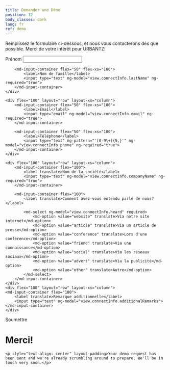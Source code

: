 ```yaml
---
title: Demander une Démo
position: 12
body_classes: dark
lang: fr
ref: demo
---
```


<div ng-show="!view.formSubmitted">
<p>Remplissez le formulaire ci-dessous, et nous vous contacterons dès que possible. Merci de votre intérêt pour URBANTZ!</p>

<form name="joinForm"  novalidate>
<md-card>
<md-card-content>
	<div flex="100" layout="row" layout-xs="column">
        <md-input-container flex="50" flex-xs="100">
            <label>Prénom</label>
            <input type="text" ng-model="view.connectInfo.firstName" ng-required="true">
        </md-input-container>

        <md-input-container flex="50" flex-xs="100">
            <label>Nom de famille</label>
            <input type="text" ng-model="view.connectInfo.lastName" ng-required="true">
        </md-input-container>
    </div>
    
	<div flex="100" layout="row" layout-xs="column">
        <md-input-container flex="50" flex-xs="100">
            <label>Email</label>
            <input type="email" ng-model="view.connectInfo.email" ng-required="true">
        </md-input-container>

        <md-input-container flex="50" flex-xs="100">
            <label>Téléphone</label>
            <input type="text" ng-pattern="'[0-9\+]{5,}'" ng-model="view.connectInfo.phone" ng-required="true">
        </md-input-container>
    </div>
    
	<div flex="100" layout="row" layout-xs="column">
        <md-input-container flex="100">
            <label translate>Nom de la société</label>
            <input type="text" ng-model="view.connectInfo.companyName" ng-required="true">
        </md-input-container>

        <md-input-container flex="100">
            <label translate>Comment avez-vous entendu parlé de nous?</label>

            <md-select ng-model="view.connectInfo.heard" required>
                <md-option value="website" translate>Via notre site internet</md-option>
                <md-option value="article" translate>Via un article de presse</md-option>
                <md-option value="conference" translate>Lors d'une conférence</md-option>
                <md-option value="friend" translate>Via une connaissance</md-option>
                <md-option value="social" translate>Via les réseaux sociaux</md-option>
                <md-option value="advert" translate>Via la publicité</md-option>
                <md-option value="other" translate>Autre</md-option>
            </md-select>				
        </md-input-container>
    </div>
    <div flex="100" layout="row" layout-xs="column">
    <md-input-container flex="100">
        <label translate>Remarque additionnelle</label>
        <input type="text" ng-model="view.connectInfo.additionalRemarks">
    </md-input-container>
    </div>
</md-card-content>
</md-card>
<div layout="row" layout-align="center center">
		<md-button class="md-primary md-raised" ng-disabled="joinForm.$invalid" ng-click="view.submitDemoForm(view.connectInfo)">Soumettre</md-button>
	</div>	
	
</form>
</div>


<div ng-show="view.formSubmitted">
    <h1 translate>Merci!</h1>

    <p style="text-align: center" layout-padding>Your demo request has been sent and we're already scrumbling around to prepare. We'll be in touch very soon.</p>
</div>
